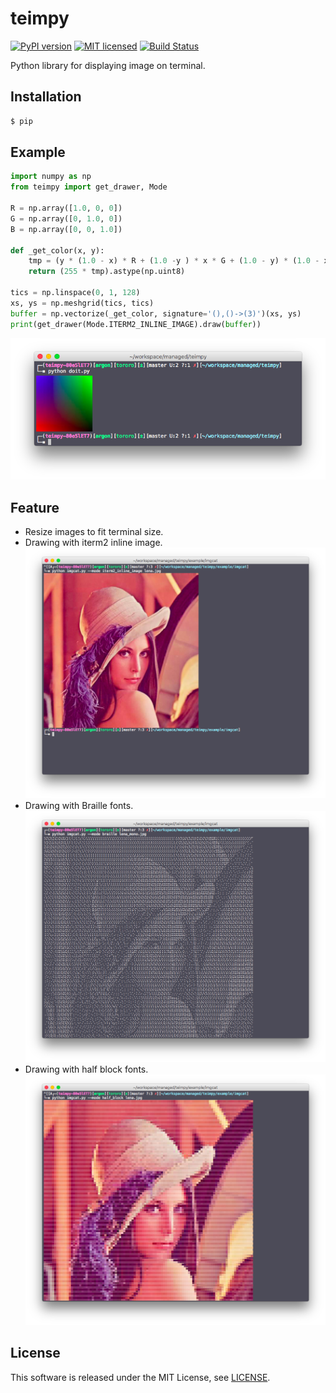 # teimpy
[![PyPI version](https://badge.fury.io/py/teimpy.svg)](https://badge.fury.io/py/teimpy)
[![MIT licensed](https://img.shields.io/badge/license-MIT-blue.svg)](https://raw.githubusercontent.com/amplify-education/serverless-domain-manager/master/LICENSE)
[![Build Status](https://travis-ci.org/ar90n/teimpy.svg?branch=master)](https://travis-ci.org/ar90n/teimpy)

Python library for displaying image on terminal.

## Installation

```bash
$ pip
```

## Example

```python
import numpy as np
from teimpy import get_drawer, Mode

R = np.array([1.0, 0, 0])
G = np.array([0, 1.0, 0])
B = np.array([0, 0, 1.0])

def _get_color(x, y):
    tmp = (y * (1.0 - x) * R + (1.0 -y ) * x * G + (1.0 - y) * (1.0 - x) * B)
    return (255 * tmp).astype(np.uint8)

tics = np.linspace(0, 1, 128)
xs, ys = np.meshgrid(tics, tics)
buffer = np.vectorize(_get_color, signature='(),()->(3)')(xs, ys)
print(get_drawer(Mode.ITERM2_INLINE_IMAGE).draw(buffer))
```
![Result of doit.py](https://github.com/ar90n/teimpy/raw/docs/doit.png)


## Feature

* Resize images to fit terminal size.
* Drawing with iterm2 inline image.
![Drawing with iterm2 inline image](https://github.com/ar90n/teimpy/raw/docs/inline_image.png)
* Drawing with Braille fonts.
![Drawing with Braille ofnts](https://github.com/ar90n/teimpy/raw/docs/braille.png)
* Drawing with half block fonts.
![Drawing with half block fonts](https://github.com/ar90n/teimpy/raw/docs/half_block.png)


## License
This software is released under the MIT License, see [LICENSE](LICENSE).
